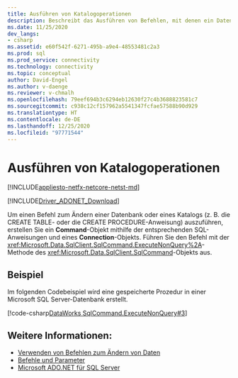 ```yaml
---
title: Ausführen von Katalogoperationen
description: Beschreibt das Ausführen von Befehlen, mit denen ein Datenbankschema geändert wird.
ms.date: 11/25/2020
dev_langs:
- csharp
ms.assetid: e60f542f-6271-495b-a9e4-48553481c2a3
ms.prod: sql
ms.prod_service: connectivity
ms.technology: connectivity
ms.topic: conceptual
author: David-Engel
ms.author: v-daenge
ms.reviewer: v-chmalh
ms.openlocfilehash: 79eef694b3c6294eb12630f27c4b3688823581c7
ms.sourcegitcommit: c938c12cf157962a5541347fcfae57588b90d929
ms.translationtype: HT
ms.contentlocale: de-DE
ms.lasthandoff: 12/25/2020
ms.locfileid: "97771544"
---
```

# <a name="performing-catalog-operations"></a>Ausführen von Katalogoperationen

[!INCLUDE[appliesto-netfx-netcore-netst-md](../../includes/appliesto-netfx-netcore-netst-md.md)]

[!INCLUDE[Driver_ADONET_Download](../../includes/driver_adonet_download.md)]

Um einen Befehl zum Ändern einer Datenbank oder eines Katalogs (z. B. die CREATE TABLE- oder die CREATE PROCEDURE-Anweisung) auszuführen, erstellen Sie ein **Command**-Objekt mithilfe der entsprechenden SQL-Anweisungen und eines **Connection**-Objekts. Führen Sie den Befehl mit der <xref:Microsoft.Data.SqlClient.SqlCommand.ExecuteNonQuery%2A>-Methode des <xref:Microsoft.Data.SqlClient.SqlCommand>-Objekts aus.

## <a name="example"></a>Beispiel

Im folgenden Codebeispiel wird eine gespeicherte Prozedur in einer Microsoft SQL Server-Datenbank erstellt.

[!code-csharp[DataWorks SqlCommand.ExecuteNonQuery#3](~/../sqlclient/doc/samples/SqlCommand_ExecuteNonQuery_SP_DML.cs#3)]

## <a name="see-also"></a>Weitere Informationen:

- [Verwenden von Befehlen zum Ändern von Daten](use-commands-to-modify-data.md)
- [Befehle und Parameter](commands-parameters.md)
- [Microsoft ADO.NET für SQL Server](microsoft-ado-net-sql-server.md)
